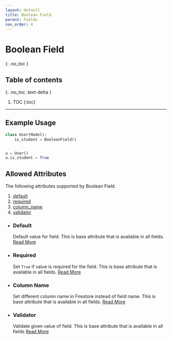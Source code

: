 ```yaml
---
layout: default
title: Boolean Field
parent: Fields
nav_order: 4
---
```


# Boolean Field

{: .no_toc }

## Table of contents

{: .no_toc .text-delta }

1. TOC
{:toc}

---

## Example Usage

```python
class User(Model):
    is_student = BooleanField()


u = User()
u.is_student = True
```

## Allowed Attributes

The following attributes supported by Boolean Field.

1. [default](#default)
2. [required](#required)
3. [column_name](#column-name)
4. [validator](#validator)

- ### Default

  Default value for field. This is base attribute that is available in all fields. [Read More](/FireO/fields/field#default)

- ### Required

  Set `True` if value is required for the field. This is base attribute that is available in all fields. [Read More](/FireO/fields/field#required)

- ### Column Name

  Set different column name in Firestore instead of field name. This is base attribute that is available in all fields. [Read More](/FireO/fields/field#column-name)

- ### Validator
  Validate given value of field. This is base attribute that is available in all fields [Read More](/FireO/fields/field#validator)
